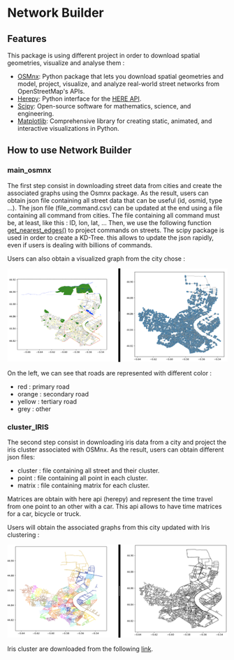 
# Network Builder

## Features

This package is using different project in order to download spatial geometries, visualize and analyse them :

  * [OSMnx](https://github.com/gboeing/osmnx): Python package that lets you download spatial geometries and model, project, visualize, and analyze real-world street networks from OpenStreetMap's APIs.
  * [Herepy](https://github.com/abdullahselek/HerePy): Python interface for the [HERE API](https://developer.here.com).
  * [Scipy](https://github.com/scipy/scipy): Open-source software for mathematics, science, and engineering.
  * [Matplotlib](https://github.com/matplotlib/matplotlib): Comprehensive library for creating static, animated, and interactive visualizations in Python.


## How to use Network Builder

### main_osmnx

The first step consist in downloading street data from cities and create the associated graphs using the Osmnx package.
As the result, users can obtain json file containing all street data that can be useful (id, osmid, type ...).
The json file (file_command.csv) can be updated at the end using a file containing all command from cities.
The file containing all command must be, at least, like this : ID, lon, lat, ...
Then, we use the following function [get_nearest_edges()](https://osmnx.readthedocs.io/en/stable/osmnx.html) to project commands on streets.
The scipy package is used in order to create a KD-Tree. this allows to update the json rapidly, even if users is dealing with billions of commands.

Users can also obtain a visualized graph from the city chose :

![](data/figures/Bordeaux.png)

On the left, we can see that roads are represented with different color :
  * red : primary road
  * orange : secondary road
  * yellow : tertiary road
  * grey : other

### cluster_IRIS

The second step consist in downloading iris data from a city and project the iris cluster associated with OSMnx.
As the result, users can obtain different json files:
  * cluster : file containing all street and their cluster.
  * point : file containing all point in each cluster.
  * matrix : file containing matrix for each cluster.

Matrices are obtain with here api (herepy) and represent the time travel from one point to an other with a car.
This api allows to have time matrices for a car, bicycle or truck.

Users will obtain the associated graphs from this city updated with Iris clustering :

![](data/figures/Bordeaux_Iris.png)

Iris cluster are downloaded from the following [link](https://public.opendatasoft.com/explore/dataset/contours-iris/export/?flg=fr&q=&refine.nom_com=Bordeaux&dataChart=eyJxdWVyaWVzIjpbeyJjaGFydHMiOlt7InR5cGUiOiJjb2x1bW4iLCJmdW5jIjoiQ09VTlQiLCJzY2llbnRpZmljRGlzcGxheSI6dHJ1ZSwiY29sb3IiOiIjRkY1MTVBIn1dLCJ4QXhpcyI6Im5vbV9jb20iLCJtYXhwb2ludHMiOjUwLCJzb3J0IjoiIiwiY29uZmlnIjp7ImRhdGFzZXQiOiJjb250b3Vycy1pcmlzIiwib3B0aW9ucyI6eyJmbGciOiJmciIsInEiOiIiLCJyZWZpbmUubm9tX2NvbSI6IkJvcmRlYXV4In19fV0sInRpbWVzY2FsZSI6IiIsImRpc3BsYXlMZWdlbmQiOnRydWUsImFsaWduTW9udGgiOnRydWV9).
